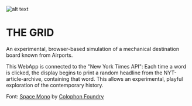 ![alt text](https://timrodenbroeker.github.io/the-grid/assets/c.gif)

# THE GRID
An experimental, browser-based simulation of a mechanical destination board known from Airports.

This WebApp is connected to the "New York Times API": Each time a word is clicked, the display begins to print a random headline from the NYT-article-archive, containing that word. This allows an experimental, playful exploration of the contemporary history.

Font: [Space Mono](https://fonts.google.com/specimen/Space+Mono) by [Colophon Foundry](https://www.colophon-foundry.org/) 
